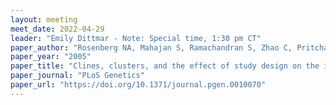 ```yaml
---
layout: meeting
meet_date: 2022-04-29
leader: "Emily Dittmar - Note: Special time, 1:30 pm CT"
paper_author: "Rosenberg NA, Mahajan S, Ramachandran S, Zhao C, Pritchard JK, Feldman MW"
paper_year: "2005"
paper_title: "Clines, clusters, and the effect of study design on the inference of human population structure"
paper_journal: "PLoS Genetics"
paper_url: "https://doi.org/10.1371/journal.pgen.0010070"
---
```

